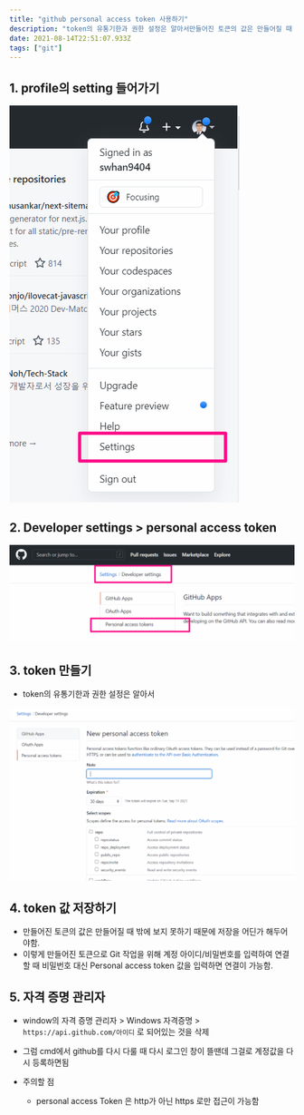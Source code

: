 ```yaml
---
title: "github personal access token 사용하기"
description: "token의 유통기한과 권한 설정은 알아서만들어진 토큰의 값은 만들어질 때 밖에  보지 못하기 때문에 저장을 어딘가 해두어야함.이렇게 만들어진 토큰으로 Git 작업을 위해 계정 아이디/비밀번호를 입력하여 연결할 때 비밀번호 대신 Personal access token "
date: 2021-08-14T22:51:07.933Z
tags: ["git"]
---
```

## 1. profile의 setting 들어가기


![](../images/62bb9c77-6230-4061-9e74-15d0877ad4a3-image-20210815073605138.png)


## 2. Developer settings > personal access token

![](../images/35ae6e19-7209-4186-899a-6697cf47f2ba-image-20210815073700810.png)

## 3. token 만들기

- token의 유통기한과 권한 설정은 알아서

![](../images/df68ea64-dc23-43ad-895e-c93c66fe2e2f-image-20210815074505721.png)





## 4. token 값 저장하기

- 만들어진 토큰의 값은 만들어질 때 밖에  보지 못하기 때문에 저장을 어딘가 해두어야함.
- 이렇게 만들어진 토큰으로 Git 작업을 위해 계정 아이디/비밀번호를 입력하여 연결할 때 비밀번호 대신 Personal access token 값을 입력하면 연결이 가능함.



## 5. 자격 증명 관리자

- window의 자격 증명 관리자 > Windows 자격증명 > `https://api.github.com/아이디` 로 되어있는 것을 삭제
- 그럼 cmd에서 github를 다시 다룰 때 다시 로그인 창이 뜰땐데 그걸로 계정값을 다시 등록하면됨



- 주의할 점
  - personal access Token 은 http가 아닌 https 로만 접근이 가능함